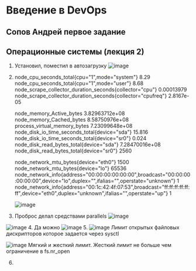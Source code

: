 # Введение в DevOps

##  Сопов Андрей первое задание 


## Операционные системы (лекция 2)


1. Установил, поместил в автозагрузку
   ![image](https://user-images.githubusercontent.com/5323690/172236478-df63cacb-1636-4692-bd67-f45765c44ce7.png)
2.  
   node_cpu_seconds_total{cpu="1",mode="system"} 8.29
   node_cpu_seconds_total{cpu="1",mode="user"} 8.68
   node_scrape_collector_duration_seconds{collector="cpu"} 0.00013979
   node_scrape_collector_duration_seconds{collector="cpufreq"} 2.8167e-05
   
   node_memory_Active_bytes 3.82963712e+08
   node_memory_Cached_bytes 8.58750976e+08
   process_virtual_memory_bytes 7.23099648e+08
   node_disk_io_time_seconds_total{device="sda"} 15.816
   node_disk_io_time_seconds_total{device="sr0"} 0.024
   node_disk_read_bytes_total{device="sda"} 7.28470016e+08
   node_disk_read_bytes_total{device="sr0"} 2560

   node_network_mtu_bytes{device="eth0"} 1500
   node_network_mtu_bytes{device="lo"} 65536
   node_network_info{address="00:00:00:00:00:00",broadcast="00:00:00:00:00:00",device="lo",duplex="",ifalias="",operstate="unknown"} 1
   node_network_info{address="00:1c:42:4f:07:53",broadcast="ff:ff:ff:ff:ff:ff",device="eth0",duplex="unknown",ifalias="",operstate="up"} 1
   
   ![image](https://user-images.githubusercontent.com/5323690/173388827-6dff82ef-44fa-40a2-9114-45a2803aca99.png)


3. Проброс делал средствами parallels ![image](https://user-images.githubusercontent.com/5323690/172240583-343c620f-489b-4fa0-bff7-02d4d7f487bf.png)

 ![image](https://user-images.githubusercontent.com/5323690/172240207-d965bbae-74d4-4e53-b0e4-660f5a35597d.png)
4. Да можно ![image](https://user-images.githubusercontent.com/5323690/172240972-478d7fa9-12a5-4325-a3d0-be33110f4253.png)
5. ![image](https://user-images.githubusercontent.com/5323690/172241908-8c7648d2-75d4-4f3c-bce6-53fbdd26b4fd.png)
   Лимит открытых файловых дискрипторов которое задается через sysctl
   
   ![image](https://user-images.githubusercontent.com/5323690/172243051-60251504-8cdb-46da-a9bb-935aafd47ab3.png)
Мягкий и жесткий лимит. Жесткий лимит не больше чем ограничение в fs.nr_open

6. 
 

